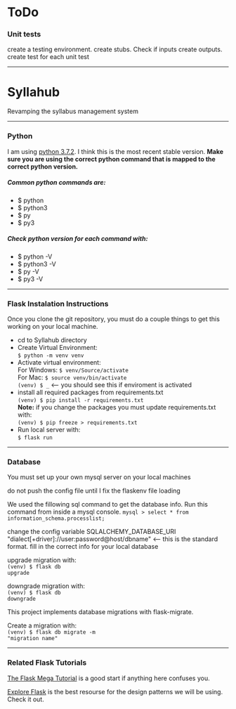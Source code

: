 
<h1>ToDo</h1>
<h3>Unit tests</h3>
<p>create a testing environment. create stubs. Check if inputs create outputs. create test for each unit test
</p>



<hr>
<h1>Syllahub</h1>
<p>Revamping the syllabus management system</p>

<hr>
<h3>Python</h3>
<p>I am using <a href="https://www.python.org/downloads/">python 3.7.2</a>. I think this is the most recent stable version. <strong>Make sure you are using the correct python command that is mapped to the correct python version.</strong></p>
<h5>Common python commands are:</h5>
<ul>
    <li>$ python</li>
    <li>$ python3</li>
    <li>$ py</li>
    <li>$ py3</li>
</ul>
<h5>Check python version for each command with: </h5>
<ul>
    <li>$ python -V</li>
    <li>$ python3 -V</li>
    <li>$ py -V</li>
    <li>$ py3 -V</li>
</ul>

<hr>
<h3>Flask Instalation Instructions</h3>
Once you clone the git repository, you must do a couple things to get this working on your local machine.
<ul>
    <li>
        cd to Syllahub directory
    </li>
    <li>
        Create Virtual Environment: <br>
        <code>$ python -m venv venv</code><br>
    </li>
    <li>
        Activate virtual environment: <br>
        For Windows: <code>$ venv/Source/activate</code><br>
        For Mac: <code>$ source venv/bin/activate</code><br>
        <code>(venv) $ _</code> <-- you should see this if enviroment is activated
    </li>
    <li>
        install all required packages from requirements.txt<br>
        <code>(venv) $ pip install -r requirements.txt</code><br>
        <strong>Note:</strong> if you change the packages you must update requirements.txt with: <br>
        <code>(venv) $ pip freeze > requirements.txt</code>
    </li>
    <li>
        Run local server with: <br>
        <code>$ flask run</code>
    </li>
</ul>

<hr>
<h3>Database</h3>
<p>You must set up your own mysql server on your local machines</p>

do not push the config file until I fix the flaskenv file loading<br>

We used the fillowing sql command to get the database info. Run this command from inside a mysql console.
<code>mysql > select * from information_schema.processlist;</code>

change the config variable SQLALCHEMY_DATABASE_URI <br>
"dialect[+driver]://user:password@host/dbname" <-- this is the standard format. fill in the correct info for your local database<br>

upgrade migration with: <br>
<code>(venv) $ flask db upgrade</code>

downgrade migration with: <br>
<code>(venv) $ flask db downgrade</code>

<p>This project implements database migrations with flask-migrate.</p>

Create a migration with: <br>
<code>(venv) $ flask db migrate -m "migration name"</code>






<hr>
<h3>Related Flask Tutorials</h3>
<p><a href="https://blog.miguelgrinberg.com/post/the-flask-mega-tutorial-part-i-hello-world">The Flask Mega Tutorial</a> is a good start if anything here confuses you.</p>
<p><a href="http://exploreflask.com/en/latest/index.html">Explore Flask</a> is the best resourse for the design patterns we will be using. Check it out.</p>

